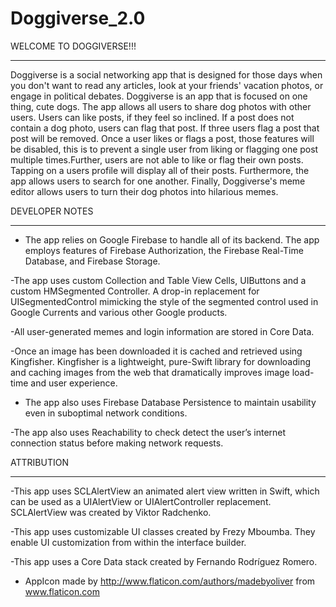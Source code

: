 # Doggiverse_2.0
WELCOME TO DOGGIVERSE!!!
__________________________________________________________________________________________

Doggiverse is a social networking app that is designed for those days when you don't want to read any articles, look at your friends' vacation photos, or engage in political debates. Doggiverse is an app that is focused on one thing, cute dogs. The app allows all users to share dog photos with other users. Users can like posts, if they feel so inclined. If a post does not contain a dog photo, users can flag that post. If three users flag a post that post will be removed. Once a user likes or flags a post, those features will be disabled, this is to prevent a single user from liking or flagging one post multiple times.Further, users are not able to like or flag their own posts. Tapping on a users profile will display all of their posts. Furthermore, the app allows users to search for one another. Finally, Doggiverse's meme editor allows users to turn their dog photos into hilarious memes.


DEVELOPER NOTES
__________________________________________________________________________________________

- The app relies on Google Firebase to handle all of its backend. The app employs features of Firebase Authorization, the Firebase Real-Time Database, and Firebase Storage.

-The app uses custom Collection and Table View Cells, UIButtons and a custom HMSegmented Controller. A drop-in replacement for UISegmentedControl mimicking the style of the segmented control used in Google Currents and various other Google products. 

-All user-generated memes and login information are stored in Core Data.


-Once an image has been downloaded it is cached and retrieved using Kingfisher. Kingfisher is a lightweight, pure-Swift library for downloading and caching images from the web that dramatically improves image load-time and user experience.

- The app also uses Firebase Database Persistence to maintain usability even in suboptimal network conditions.

-The app also uses Reachability to check detect the user’s internet connection status before making network requests.

ATTRIBUTION
__________________________________________________________________________________________

-This app uses SCLAlertView an animated alert view written in Swift, which can be used as a UIAlertView or UIAlertController replacement. SCLAlertView was created by Viktor Radchenko.

-This app uses customizable UI classes created by Frezy Mboumba. They enable UI customization from within the interface builder.

-This app uses a Core Data stack created by Fernando Rodríguez Romero.

- AppIcon made by http://www.flaticon.com/authors/madebyoliver from www.flaticon.com 
